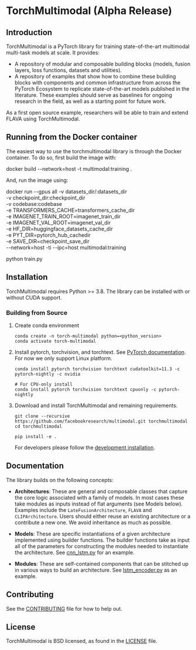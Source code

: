 # TorchMultimodal (Alpha Release)

## Introduction
TorchMultimodal is a PyTorch library for training state-of-the-art multimodal multi-task models at scale. It provides:
- A repository of modular and composable building blocks (models, fusion layers, loss functions, datasets and utilities).
- A repository of examples that show how to combine these building blocks with components and common infrastructure from across the PyTorch Ecosystem to replicate state-of-the-art models published in the literature. These examples should serve as baselines for ongoing research in the field, as well as a starting point for future work.

As a first open source example, researchers will be able to train and extend FLAVA using TorchMultimodal.

## Running from the Docker container
The easiest way to use the torchmultimodal library is through the Docker container. To do so, first build the image with:

docker build --network=host -t multimodal:training .

And, run the image using:

 docker run --gpus all 
               -v datasets_dir/:datasets_dir \
               -v checkpoint_dir:checkpoint_dir \
               -v codebase:codebase \
              -e TRANSFORMERS_CACHE=transformers_cache_dir \
              -e IMAGENET_TRAIN_ROOT=imagenet_train_dir \
              -e IMAGENET_VAL_ROOT=imagenet_val_dir \
              -e HF_DIR=huggingface_datasets_cache_dir \
              -e PYT_DIR=pytorch_hub_cachedir \
              -e SAVE_DIR=checkpoint_save_dir \
             --network=host -ti --ipc=host multimodal:training 

python train.py

## Installation

TorchMultimodal requires Python >= 3.8. The library can be installed with or without CUDA support.

### Building from Source

1. Create conda environment
    ```
    conda create -n torch-multimodal python=<python_version>
    conda activate torch-multimodal
    ```
2. Install pytorch, torchvision, and torchtext. See [PyTorch documentation](https://pytorch.org/get-started/locally/).
   For now we only support Linux platform.
    ```
    conda install pytorch torchvision torchtext cudatoolkit=11.3 -c pytorch-nightly -c nvidia

    # For CPU-only install
    conda install pytorch torchvision torchtext cpuonly -c pytorch-nightly
    ```
3. Download and install TorchMultimodal and remaining requirements.
    ```
    git clone --recursive https://github.com/facebookresearch/multimodal.git torchmultimodal
    cd torchmultimodal

    pip install -e .
    ```
    For developers please follow the [development installation](https://github.com/facebookresearch/multimodal/blob/main/CONTRIBUTING.md#development-installation).

## Documentation

The library builds on the following concepts:
- **Architectures**: These are general and composable classes that capture the core logic associated with a family of models. In most cases these take modules as inputs instead of flat arguments (see Models below). Examples include the `LateFusionArchitecture`, `FLAVA` and `CLIPArchitecture`. Users should either reuse an existing architecture or a contribute a new one. We avoid inheritance as much as possible.

- **Models**: These are specific instantiations of a given architecture implemented using builder functions. The builder functions take as input all of the parameters for constructing the modules needed to instantiate the architecture. See [cnn_lstm.py](https://github.com/facebookresearch/multimodal/blob/main/torchmultimodal/models/cnn_lstm.py) for an example.

- **Modules**: These are self-contained components that can be stitched up in various ways to build an architecture. See [lstm_encoder.py](https://github.com/facebookresearch/multimodal/blob/main/torchmultimodal/modules/encoders/lstm_encoder.py) as an example.

## Contributing
See the [CONTRIBUTING](CONTRIBUTING.md) file for how to help out.

## License

TorchMultimodal is BSD licensed, as found in the [LICENSE](LICENSE) file.
